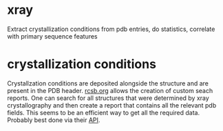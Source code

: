 # xray
Extract crystallization conditions from pdb entries, do statistics, correlate with primary sequence features

# crystallization conditions
Crystallzation conditions are deposited alongside the structure and are present in the PDB header. [rcsb.org](https://www.rcsb.org) allows the creation of custom seach reports. One can search for all structures that were determined by xray crystallography and then create a report that contains all the relevant pdb fields. This seems to be an efficient way to get all the required data. Probably best done via their [API](https://www.rcsb.org/docs/programmatic-access/web-apis-overview).